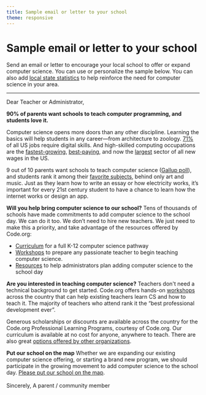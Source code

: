 ```yaml
---
title: Sample email or letter to your school
theme: responsive
---
```

# Sample email or letter to your school

Send an email or letter to encourage your local school to offer or expand computer science. You can use or personalize the sample below. You can also add [local state statistics](https://code.org/promote) to help reinforce the need for computer science in your area.
<hr>
<p>Dear Teacher or Administrator,</p>

**90% of parents want schools to teach computer programming, and students love it.**
  
Computer science opens more doors than any other discipline. Learning the basics will help students in any career—from architecture to zoology. [71%](https://www.brookings.edu/research/digitalization-and-the-american-workforce) of all US jobs require digital skills. And high-skilled computing occupations are the [fastest-growing](http://www.rasmussen.edu/degrees/technology/blog/careers-in-computer-science-face-the-facts), [best-paying](http://www.naceweb.org/about-us/press/2016/stem-grads-highest-starting-salaries.aspx), and now the [largest](http://blog.code.org/post/144206906013/computing-occupations-are-now-the-1-source-of-new) sector of all new wages in the US.

9 out of 10 parents want schools to teach computer science ([Gallup poll](https://services.google.com/fh/files/misc/searching-for-computer-science_report.pdf)), and students rank it among their [favorite subjects](https://www.linkedin.com/pulse/what-classes-do-students-like-most-hadi-partovi), behind only art and music. Just as they learn how to write an essay or how electricity works, it’s important for every 21st century student to have a chance to learn how the internet works or design an app.

**Will you help bring computer science to our school?**
Tens of thousands of schools have made commitments to add computer science to the school day. We can do it too. We don’t need to hire new teachers. We just need to make this a priority, and take advantage of the resources offered by Code.org:

* [Curriculum](https://code.org/educate) for a full K-12 computer science pathway
* [Workshops](https://code.org/educate/professional-learning) to prepare any passionate teacher to begin teaching computer science.
* [Resources](https://code.org/administrators) to help administrators plan adding computer science to the school day

**Are you interested in teaching computer science?**
Teachers don't need a technical background to get started. Code.org offers hands-on [workshops](https://code.org/educate/professional-learning) across the country that can help existing teachers learn CS and how to teach it. The majority of teachers who attend rank it the “best professional development ever”.

Generous scholarships or discounts are available across the country for the Code.org Professional Learning Programs, courtesy of Code.org. Our curriculum is available at no cost for anyone, anywhere to teach. There are also great [options offered by other organizations](https://code.org/educate/curriculum/3rd-party).

**Put our school on the map**
Whether we are expanding our existing computer science offering, or starting a brand new program, we should participate in the growing movement to add computer science to the school day. [Please put our school on the map](https://code.org/yourschool).
<br>
<br>
Sincerely,
A parent / community member